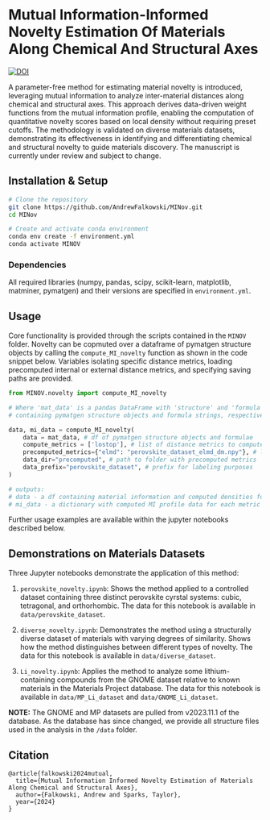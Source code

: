 # Mutual Information-Informed Novelty Estimation Of Materials Along Chemical And Structural Axes
[![DOI](https://zenodo.org/badge/902081319.svg)](https://doi.org/10.5281/zenodo.15609549)

A parameter-free method for estimating material novelty is introduced, leveraging mutual information to analyze inter-material distances along chemical and structural axes. This approach derives data-driven weight functions from the mutual information profile, enabling the computation of quantitative novelty scores based on local density without requiring preset cutoffs. The methodology is validated on diverse materials datasets, demonstrating its effectiveness in identifying and differentiating chemical and structural novelty to guide materials discovery. The manuscript is currently under review and subject to change.

## Installation & Setup

```bash
# Clone the repository
git clone https://github.com/AndrewFalkowski/MINov.git
cd MINov

# Create and activate conda environment
conda env create -f environment.yml
conda activate MINOV
```
### Dependencies

All required libraries (numpy, pandas, scipy, scikit-learn, matplotlib, matminer, pymatgen) and their versions are specified in `environment.yml`.

## Usage

Core functionality is provided through the scripts contained in the `MINOV` folder. Novelty can be copmuted over a dataframe of pymatgen structure objects by calling the `compute_MI_novelty` function as shown in the code snippet below. Variables isolating specific distance metrics, loading precomputed internal or external distance metrics, and specifying saving paths are provided.

```python
from MINOV.novelty import compute_MI_novelty

# Where 'mat_data' is a pandas DataFrame with 'structure' and 'formula' columns
# containing pymatgen structure objects and formula strings, respectively

data, mi_data = compute_MI_novelty(
    data = mat_data, # df of pymatgen structure objects and formulae
    compute_metrics = ['lostop'], # list of distance metrics to compute
    precomputed_metrics={"elmd": "perovskite_dataset_elmd_dm.npy"}, # load precomputed
    data_dir="precomputed", # path to folder with precomputed metrics
    data_prefix="perovskite_dataset", # prefix for labeling purposes
)

# outputs:
# data - a df containing material information and computed densities for each metric
# mi_data - a dictionary with computed MI profile data for each metric 
```

Further usage examples are available within the jupyter notebooks described below.

## Demonstrations on Materials Datasets

Three Jupyter notebooks demonstrate the application of this method:

1. `perovskite_novelty.ipynb`: Shows the method applied to a controlled dataset containing three distinct perovskite cyrstal systems: cubic, tetragonal, and orthorhombic. The data for this notebook is available in `data/perovskite_dataset`.

2. `diverse_novelty.ipynb`: Demonstrates the method using a structurally diverse dataset of materials with varying degrees of similarity. Shows how the method distinguishes between different types of novelty. The data for this notebook is available in `data/diverse_dataset`.

3. `Li_novelty.ipynb`: Applies the method to analyze some lithium-containing compounds from the GNOME dataset relative to known materials in the Materials Project database. The data for this notebook is available in `data/MP_Li_dataset` and `data/GNOME_Li_dataset`.

**NOTE:** The GNOME and MP datasets are pulled from v2023.11.1 of the database. As the database has since changed, we provide all structure files used in the analysis in the `/data` folder.

## Citation

```
@article{falkowski2024mutual,
  title={Mutual Information Informed Novelty Estimation of Materials Along Chemical and Structural Axes},
  author={Falkowski, Andrew and Sparks, Taylor},
  year={2024}
}
```
